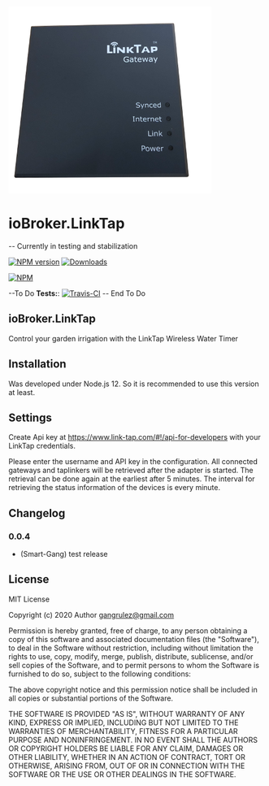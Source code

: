![Logo](admin/Logo_small.png)
# ioBroker.LinkTap

 -- Currently in testing and stabilization

[![NPM version](http://img.shields.io/npm/v/iobroker.linktap.svg)](https://www.npmjs.com/package/iobroker.linktap)
[![Downloads](https://img.shields.io/npm/dm/iobroker.linktap.svg)](https://www.npmjs.com/package/iobroker.linktap)

[![NPM](https://nodei.co/npm/iobroker.linktap.png?downloads=true)](https://nodei.co/npm/iobroker.linktap/)

--To Do
**Tests:**: [![Travis-CI](http://img.shields.io/travis/Author/ioBroker.template/master.svg)](https://travis-ci.org/Author/ioBroker.template)
-- End To Do

## ioBroker.LinkTap

Control your garden irrigation with the LinkTap Wireless Water Timer

## Installation
Was developed under Node.js 12. So it is recommended to use this version at least.

## Settings
Create Api key at https://www.link-tap.com/#!/api-for-developers with your LinkTap credentials.

Please enter the username and API key in the configuration.
All connected gateways and taplinkers will be retrieved after the adapter is started. The retrieval can be done again at the earliest after 5 minutes.
The interval for retrieving the status information of the devices is every minute.

## Changelog

### 0.0.4
* (Smart-Gang) test release

## License
MIT License

Copyright (c) 2020 Author <gangrulez@gmail.com>

Permission is hereby granted, free of charge, to any person obtaining a copy
of this software and associated documentation files (the "Software"), to deal
in the Software without restriction, including without limitation the rights
to use, copy, modify, merge, publish, distribute, sublicense, and/or sell
copies of the Software, and to permit persons to whom the Software is
furnished to do so, subject to the following conditions:

The above copyright notice and this permission notice shall be included in all
copies or substantial portions of the Software.

THE SOFTWARE IS PROVIDED "AS IS", WITHOUT WARRANTY OF ANY KIND, EXPRESS OR
IMPLIED, INCLUDING BUT NOT LIMITED TO THE WARRANTIES OF MERCHANTABILITY,
FITNESS FOR A PARTICULAR PURPOSE AND NONINFRINGEMENT. IN NO EVENT SHALL THE
AUTHORS OR COPYRIGHT HOLDERS BE LIABLE FOR ANY CLAIM, DAMAGES OR OTHER
LIABILITY, WHETHER IN AN ACTION OF CONTRACT, TORT OR OTHERWISE, ARISING FROM,
OUT OF OR IN CONNECTION WITH THE SOFTWARE OR THE USE OR OTHER DEALINGS IN THE
SOFTWARE.